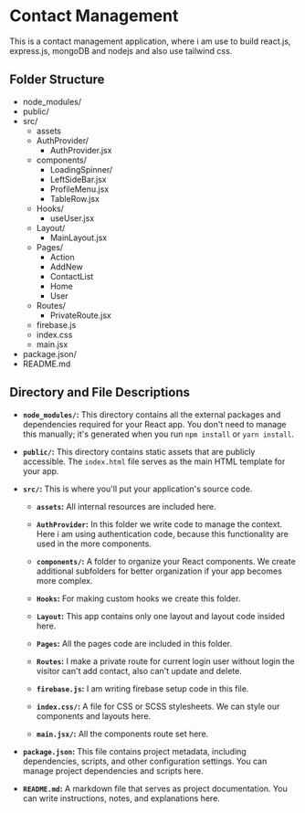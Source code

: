 # Contact Management
This is a contact management application, where i am use to build react.js, express.js, mongoDB and nodejs and also use tailwind css.

## Folder Structure
* node_modules/
* public/
* src/
  * assets
  * AuthProvider/
    * AuthProvider.jsx
  * components/
    * LoadingSpinner/
    * LeftSideBar.jsx
    * ProfileMenu.jsx
    * TableRow.jsx
  * Hooks/
    * useUser.jsx
  * Layout/
    * MainLayout.jsx
  * Pages/
    * Action
    * AddNew
    * ContactList
    * Home
    * User
  * Routes/
    * PrivateRoute.jsx
  * firebase.js
  * index.css
  * main.jsx
* package.json/
* README.md


## Directory and File Descriptions

- **`node_modules/`:** This directory contains all the external packages and dependencies required for your React app. You don't need to manage this manually; it's generated when you run `npm install` or `yarn install`.

- **`public/`:** This directory contains static assets that are publicly accessible. The `index.html` file serves as the main HTML template for your app.

- **`src/`:** This is where you'll put your application's source code.

  - **`assets`:** All internal resources are included here.

  - **`AuthProvider`:** In this folder we write code to manage the context. Here i am using authentication code, because this functionality are used in the more components.


  - **`components/`:** A folder to organize your React components. We create additional subfolders for better organization if your app becomes more complex.
  


  - **`Hooks`:** For making custom hooks we create this folder.


  - **`Layout`:** This app contains only one layout and layout code insided here.


  - **`Pages`:** All the pages code are included in this folder.
  

  - **`Routes`:** I make a private route for current login user without login the visitor can't add contact, also can't update and delete.


  - **`firebase.js`:** I am writing firebase setup code in this file.


  - **`index.css/`:** A file for CSS or SCSS stylesheets. We can style our components and layouts here.


  - **`main.jsx/`:** All the components route set here.

- **`package.json`:** This file contains project metadata, including dependencies, scripts, and other configuration settings. You can manage project dependencies and scripts here.

- **`README.md`:** A markdown file that serves as project documentation. You can write instructions, notes, and explanations here.


